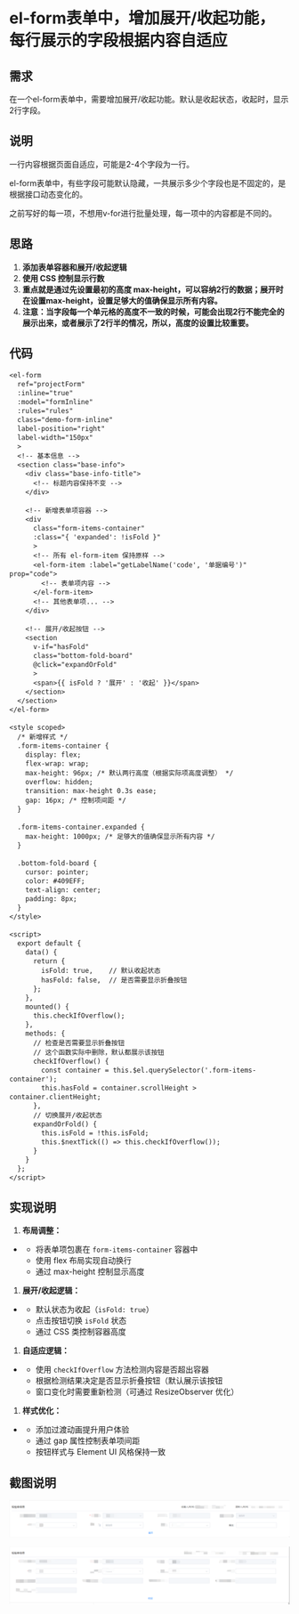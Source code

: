 # el-form表单中，增加展开/收起功能，每行展示的字段根据内容自适应

## 需求

在一个el-form表单中，需要增加展开/收起功能。默认是收起状态，收起时，显示2行字段。



## 说明

一行内容根据页面自适应，可能是2-4个字段为一行。

el-form表单中，有些字段可能默认隐藏，一共展示多少个字段也是不固定的，是根据接口动态变化的。

之前写好的每一项，不想用v-for进行批量处理，每一项中的内容都是不同的。



## 思路

1. **添加表单容器和展开/收起逻辑**
2. **使用 CSS 控制显示行数**
3. **重点就是通过先设置最初的高度 max-height，可以容纳2行的数据；展开时在设置max-height，设置足够大的值确保显示所有内容。**
4. **注意：当字段每一个单元格的高度不一致的时候，可能会出现2行不能完全的展示出来，或者展示了2行半的情况，所以，高度的设置比较重要。**



## 代码

```vue
<el-form
  ref="projectForm"
  :inline="true"
  :model="formInline"
  :rules="rules"
  class="demo-form-inline"
  label-position="right"
  label-width="150px"
  >
  <!-- 基本信息 -->
  <section class="base-info">
    <div class="base-info-title">
      <!-- 标题内容保持不变 -->
    </div>

    <!-- 新增表单项容器 -->
    <div 
      class="form-items-container"
      :class="{ 'expanded': !isFold }"
      >
      <!-- 所有 el-form-item 保持原样 -->
      <el-form-item :label="getLabelName('code', '单据编号')" prop="code">
        <!-- 表单项内容 -->
      </el-form-item>
      <!-- 其他表单项... -->
    </div>

    <!-- 展开/收起按钮 -->
    <section 
      v-if="hasFold" 
      class="bottom-fold-board" 
      @click="expandOrFold"
      >
      <span>{{ isFold ? '展开' : '收起' }}</span>
    </section>
  </section>
</el-form>

<style scoped>
  /* 新增样式 */
  .form-items-container {
    display: flex;
    flex-wrap: wrap;
    max-height: 96px; /* 默认两行高度（根据实际项高度调整） */
    overflow: hidden;
    transition: max-height 0.3s ease;
    gap: 16px; /* 控制项间距 */
  }

  .form-items-container.expanded {
    max-height: 1000px; /* 足够大的值确保显示所有内容 */
  }

  .bottom-fold-board {
    cursor: pointer;
    color: #409EFF;
    text-align: center;
    padding: 8px;
  }
</style>

<script>
  export default {
    data() {
      return {
        isFold: true,    // 默认收起状态
        hasFold: false,  // 是否需要显示折叠按钮
      };
    },
    mounted() {
      this.checkIfOverflow();
    },
    methods: {
      // 检查是否需要显示折叠按钮
      // 这个函数实际中删除，默认都展示该按钮
      checkIfOverflow() {
        const container = this.$el.querySelector('.form-items-container');
        this.hasFold = container.scrollHeight > container.clientHeight;
      },
      // 切换展开/收起状态
      expandOrFold() {
        this.isFold = !this.isFold;
        this.$nextTick(() => this.checkIfOverflow());
      }
    }
  };
</script>
```



## 实现说明

1. **布局调整：**

- - 将表单项包裹在 `form-items-container` 容器中
  - 使用 flex 布局实现自动换行
  - 通过 max-height 控制显示高度

1. **展开/收起逻辑：**

- - 默认状态为收起（`isFold: true`）
  - 点击按钮切换 `isFold` 状态
  - 通过 CSS 类控制容器高度

1. **自适应逻辑：**

- - 使用 `checkIfOverflow` 方法检测内容是否超出容器
  - 根据检测结果决定是否显示折叠按钮（默认展示该按钮
  - 窗口变化时需要重新检测（可通过 ResizeObserver 优化）

1. **样式优化：**

- - 添加过渡动画提升用户体验
  - 通过 gap 属性控制表单项间距
  - 按钮样式与 Element UI 风格保持一致



## 截图说明

![img](elForm表单展开和收起功能根据字段自适应实现/1740558802839-5821afef-fdfb-483a-a4b5-64d98ba1eff6.png)



![img](elForm表单展开和收起功能根据字段自适应实现/1740558846902-0c9ac06e-a1c4-47e5-83b9-bc621d43acc2.png)